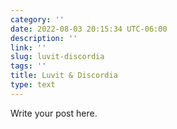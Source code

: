 ```yaml
---
category: ''
date: 2022-08-03 20:15:34 UTC-06:00
description: ''
link: ''
slug: luvit-discordia
tags: ''
title: Luvit & Discordia
type: text
---
```

Write your post here.
